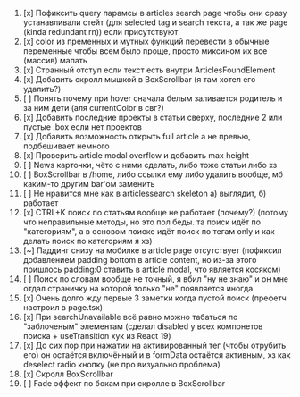 1. [x] Пофиксить query парамсы в articles search page чтобы они сразу устанавливали стейт (для selected tag и search текста, а так же page (kinda redundant rn)) если присутствуют
2. [x] color из пременных и мутных функций перевести в обычные переменные чтобы всем было проще, просто миксином их все (массив) мапать
3. [x] Странный отступ если текст есть внутри ArticlesFoundElement
4. [x] Добавить скролл мышкой в BoxScrollbar (я там хотел его удалить?)
5. [ ] Понять почему при hover сначала белым заливается родитель и за ним дети (аля currentColor в свг?)
6. [x] Добавить последние проекты в статьи сверху, последние 2 или пустые .box если нет проектов
7. [x] Добавить возможность открыть full article а не превью, подбешивает немного
8. [x] Проверить article modal overflow и добавить max height
9. [ ] News карточки, чёто с ними сделать, либо тоже статьи либо хз
10. [ ] BoxScrollbar в /home, либо ссылки ему либо удалить вообще, мб каким-то другим bar'ом заменить
11. [ ] Не нравится мне как в articlessearch skeleton а) выглядит, б) работает
12. [x] CTRL+K поиск по статьям вообще не работает (почему?) (потому что неправильные методы, но это пол беды. та поиск идёт по "категориям", а в основом поиске идёт поиск по тегам only и как делать поиск по категориям я хз)
13. [~] Паддинг снизу на мобилке в article page отсутствует (пофиксил добавлением padding bottom в article content, но из-за этого пришлось padding:0 ставить в article modal, что является косяком)
14. [ ] Поиск по словам вообще не точный, я вбил "ну не знаю" и он мне отдал страничку на которой только "не" появляется иногда
15. [x] Очень долго жду первые 3 заметки когда пустой поиск (префетч настроил в page.tsx)
16. [x] При searchUnavailable всё равно можно табаться по "заблоченым" элементам (сделал disabled у всех компонетов поиска + useTransition хук из React 19)
17. [x] До сих пор при нажатии на активированный тег (чтобы отрубить его) он остаётся включённый и в formData остаётся активным, хз как deselect radio кнопку (не про визуально проблема)
18. [x] Скролл BoxScrollbar
19. [ ] Fade эффект по бокам при скролле в BoxScrollbar
